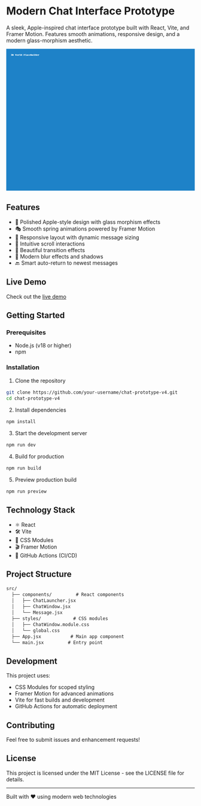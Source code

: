 # Modern Chat Interface Prototype

A sleek, Apple-inspired chat interface prototype built with React, Vite, and Framer Motion. Features smooth animations, responsive design, and a modern glass-morphism aesthetic.

![Chat Interface Preview](public/placeholder.png)

## Features

- 🌟 Polished Apple-style design with glass morphism effects
- 🎭 Smooth spring animations powered by Framer Motion
- 📱 Responsive layout with dynamic message sizing
- 🔄 Intuitive scroll interactions
- 💫 Beautiful transition effects
- 🎨 Modern blur effects and shadows
- 🔙 Smart auto-return to newest messages

## Live Demo

Check out the [live demo](https://kadoinkus.github.io/Smooth-chat-scroll/)

## Getting Started

### Prerequisites

- Node.js (v18 or higher)
- npm

### Installation

1. Clone the repository

```bash
git clone https://github.com/your-username/chat-prototype-v4.git
cd chat-prototype-v4
```

2. Install dependencies

```bash
npm install
```

3. Start the development server

```bash
npm run dev
```

4. Build for production

```bash
npm run build
```

5. Preview production build

```bash
npm run preview
```

## Technology Stack

- ⚛️ React
- 🛠️ Vite
- 🎨 CSS Modules
- 🎬 Framer Motion
- 🚀 GitHub Actions (CI/CD)

## Project Structure

```
src/
  ├── components/         # React components
  │   ├── ChatLauncher.jsx
  │   ├── ChatWindow.jsx
  │   └── Message.jsx
  ├── styles/            # CSS modules
  │   ├── ChatWindow.module.css
  │   └── global.css
  ├── App.jsx           # Main app component
  └── main.jsx         # Entry point
```

## Development

This project uses:

- CSS Modules for scoped styling
- Framer Motion for advanced animations
- Vite for fast builds and development
- GitHub Actions for automatic deployment

## Contributing

Feel free to submit issues and enhancement requests!

## License

This project is licensed under the MIT License - see the LICENSE file for details.

---

Built with ❤️ using modern web technologies
